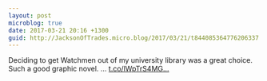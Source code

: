 ```yaml
---
layout: post
microblog: true
date: 2017-03-21 20:16 +1300
guid: http://JacksonOfTrades.micro.blog/2017/03/21/t844085364776206337.html
---
```

Deciding to get Watchmen out of my university library was a great choice. Such a good graphic novel. … [t.co/lWpTrS4MG...](https://t.co/lWpTrS4MGP)
